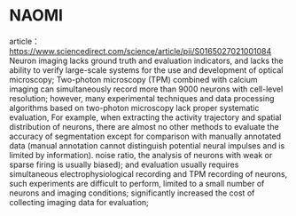 # NAOMI
 article：https://www.sciencedirect.com/science/article/pii/S0165027021001084
 Neuron imaging lacks ground truth and evaluation indicators, and lacks the ability to verify large-scale systems for the use and development of optical microscopy;
Two-photon microscopy (TPM) combined with calcium imaging can simultaneously record more than 9000 neurons with cell-level resolution; however, many experimental techniques and data processing algorithms based on two-photon microscopy lack proper systematic evaluation, For example, when extracting the activity trajectory and spatial distribution of neurons, there are almost no other methods to evaluate the accuracy of segmentation except for comparison with manually annotated data (manual annotation cannot distinguish potential neural impulses and is limited by information). noise ratio, the analysis of neurons with weak or sparse firing is usually biased); and evaluation usually requires simultaneous electrophysiological recording and TPM recording of neurons, such experiments are difficult to perform, limited to a small number of neurons and imaging conditions; significantly increased the cost of collecting imaging data for evaluation;
